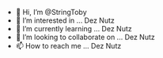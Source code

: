 - 👋 Hi, I’m @StringToby
- 👀 I’m interested in ... Dez Nutz
- 🌱 I’m currently learning ... Dez Nutz
- 💞️ I’m looking to collaborate on ... Dez Nutz
- 📫 How to reach me ... Dez Nutz

<!---
StringToby/StringToby is a ✨ special ✨ repository because its `README.md` (this file) appears on your GitHub profile.
You can click the Preview link to take a look at your changes.
--->

